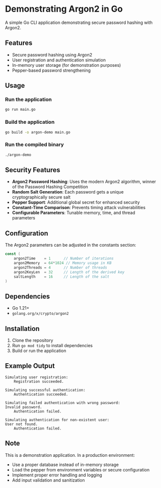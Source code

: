 # Demonstrating Argon2 in Go

A simple Go CLI application demonstrating secure password hashing with Argon2.

## Features

- Secure password hashing using Argon2
- User registration and authentication simulation
- In-memory user storage (for demonstration purposes)
- Pepper-based password strengthening

## Usage

### Run the application
```bash
go run main.go
```

### Build the application
```bash
go build -o argon-demo main.go
```

### Run the compiled binary
```bash
./argon-demo
```

## Security Features

- **Argon2 Password Hashing**: Uses the modern Argon2 algorithm, winner of the Password Hashing Competition
- **Random Salt Generation**: Each password gets a unique cryptographically secure salt
- **Pepper Support**: Additional global secret for enhanced security
- **Constant-Time Comparison**: Prevents timing attack vulnerabilities
- **Configurable Parameters**: Tunable memory, time, and thread parameters

## Configuration

The Argon2 parameters can be adjusted in the constants section:

```go
const (
    argon2Time    = 1      // Number of iterations
    argon2Memory  = 64*1024 // Memory usage in KB
    argon2Threads = 4      // Number of threads
    argon2KeyLen  = 32     // Length of the derived key
    saltLength    = 16     // Length of the salt
)
```

## Dependencies

- Go 1.21+
- `golang.org/x/crypto/argon2`

## Installation

1. Clone the repository
2. Run `go mod tidy` to install dependencies
3. Build or run the application

## Example Output

```
Simulating user registration:
    Registration succeeded.

Simulating successful authentication:
    Authentication succeeded.

Simulating failed authentication with wrong password:
Invalid password.
    Authentication failed.

Simulating authentication for non-existent user:
User not found.
    Authentication failed.
```

## Note

This is a demonstration application. In a production environment:
- Use a proper database instead of in-memory storage
- Load the pepper from environment variables or secure configuration
- Implement proper error handling and logging
- Add input validation and sanitization